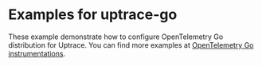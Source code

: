 # Examples for uptrace-go

These example demonstrate how to configure OpenTelemetry Go distribution for Uptrace. You can find
more examples at
[OpenTelemetry Go instrumentations](https://opentelemetry.uptrace.dev/instrumentations/?lang=go).
